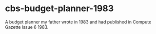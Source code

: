 # cbs-budget-planner-1983

A budget planner my father wrote in 1983 and had published in Compute Gazette Issue 6 1983.